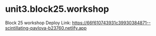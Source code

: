 # unit3.block25.workshop
Block 25 workshop Deploy Link:
https://66f610743931c39930384871--scintillating-pavlova-b23760.netlify.app

